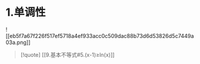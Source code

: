 # 1.单调性
![[eb5f7a67f226f517ef5718a4ef933acc0c509dac88b73d6d53826d5c7449a03a.png]]
>[!quote] 
>[[9.基本不等式#5.(x-1)≥ln(x)]]

